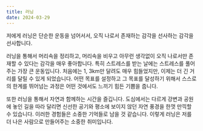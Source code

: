 ```yaml
---
title: 러닝
date: 2024-03-29
---
```


저에게 러닝은 단순한 운동을 넘어서서, 오직 나로서 존재하는 감각을 선사하는 감각을 선사합니다.


러닝을 통해서 머리속을 정리하고, 머리속을 비우고 아무런 생각없이 오직 나로서만 존재할 수 있다는 감각을 매우 좋아합니다. 
특히 스트레스를 받는 날에는 스트레스를 풀어주는 가장 큰 운동입니다. 처음에는 1, 3km만 달려도 매우 힘들었지만, 이제는 더 긴 거리를 달릴 수 있게 되었습니다. 어떤 목표를 설정하고 그 목표를 달성하기 위해서 스스로의 한계를 뛰어넘는 과정은 어떤 것에서도 느끼기 힘든 기쁨을 줍니다. 

또한 러닝을 통해서 자연과 함께하는 시간을 즐깁니다. 도심에서는 다르게 강변과 공원에 놓인 길을 따라 달리면 신선한 공기와 평소에 보이지 않던 자연 풍경을 한껏 만끽할 수 있습니다. 이러한 경험들은 소중한 기억들로 남을 것 같습니다. 이렇게 러닝은 저를 더 나은 사람으로 만들어주는 소중한 취미입니다.